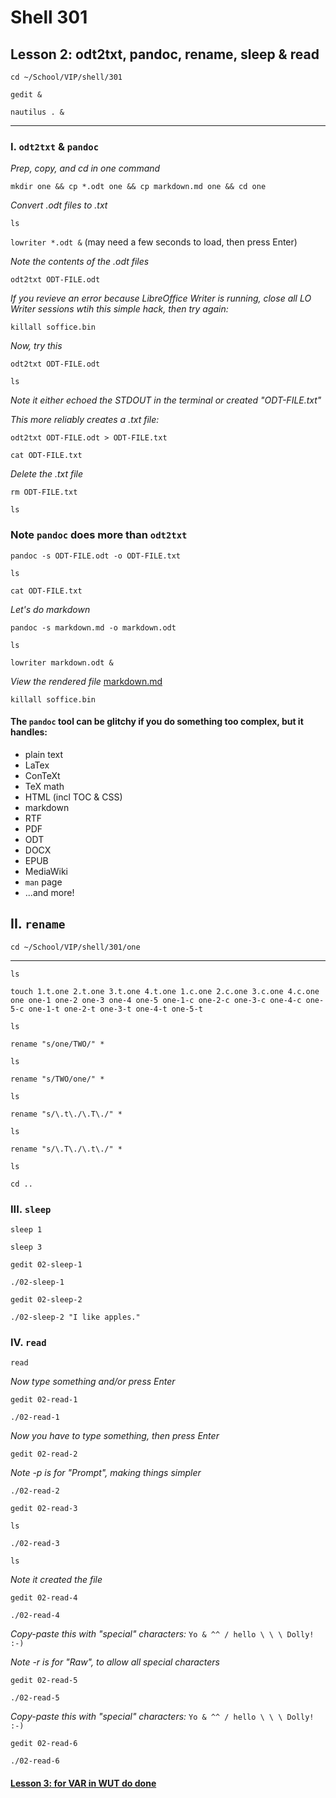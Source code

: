 # Shell 301
## Lesson 2: odt2txt, pandoc, rename, sleep & read

`cd ~/School/VIP/shell/301`

`gedit &`

`nautilus . &`


___

### I. `odt2txt` & `pandoc`

*Prep, copy, and cd in one command*

`mkdir one && cp *.odt one && cp markdown.md one && cd one`

*Convert .odt files to .txt*

`ls`

`lowriter *.odt &` (may need a few seconds to load, then press Enter)

*Note the contents of the .odt files*

`odt2txt ODT-FILE.odt`

*If you revieve an error because LibreOffice Writer is running, close all LO Writer sessions wtih this simple hack, then try again:*

`killall soffice.bin`

*Now, try this*

`odt2txt ODT-FILE.odt`

`ls`

*Note it either echoed the STDOUT in the terminal or created "ODT-FILE.txt"*

*This more reliably creates a .txt file:*

`odt2txt ODT-FILE.odt > ODT-FILE.txt`

`cat ODT-FILE.txt`

*Delete the .txt file*

`rm ODT-FILE.txt`

`ls`

### Note `pandoc` does more than `odt2txt`

`pandoc -s ODT-FILE.odt -o ODT-FILE.txt`

`ls`

`cat ODT-FILE.txt`

*Let's do markdown*

`pandoc -s markdown.md -o markdown.odt`

`ls`

`lowriter markdown.odt &`

*View the rendered file* [markdown.md](https://github.com/inkVerb/301/blob/master/markdown.md)

`killall soffice.bin`

#### The `pandoc` tool can be glitchy if you do something too complex, but it handles:
- plain text
- LaTex
- ConTeXt
- TeX math
- HTML (incl TOC & CSS)
- markdown
- RTF
- PDF
- ODT
- DOCX
- EPUB
- MediaWiki
- `man` page
- ...and more!

## II. `rename`

`cd ~/School/VIP/shell/301/one`

___

`ls`

`touch 1.t.one 2.t.one 3.t.one 4.t.one 1.c.one 2.c.one 3.c.one 4.c.one one one-1 one-2 one-3 one-4 one-5 one-1-c one-2-c one-3-c one-4-c one-5-c one-1-t one-2-t one-3-t one-4-t one-5-t`

`ls`

`rename "s/one/TWO/" *`

`ls`

`rename "s/TWO/one/" *`

`ls`

`rename "s/\.t\./\.T\./" *`

`ls`

`rename "s/\.T\./\.t\./" *`

`ls`

`cd ..`

### III. `sleep`

`sleep 1`

`sleep 3`

`gedit 02-sleep-1`

`./02-sleep-1`

`gedit 02-sleep-2`

`./02-sleep-2 "I like apples."`

### IV. `read`

`read`

*Now type something and/or press Enter*

`gedit 02-read-1`

`./02-read-1`

*Now you have to type something, then press Enter*

`gedit 02-read-2`

*Note -p is for "Prompt", making things simpler*

`./02-read-2`

`gedit 02-read-3`

`ls`

`./02-read-3`

`ls`

*Note it created the file*

`gedit 02-read-4`

`./02-read-4`

*Copy-paste this with "special" characters:* `Yo & ^^ / hello \ \ \ Dolly! :-)`

*Note -r is for "Raw", to allow all special characters*

`gedit 02-read-5`

`./02-read-5`

*Copy-paste this with "special" characters:* `Yo & ^^ / hello \ \ \ Dolly! :-)`

`gedit 02-read-6`

`./02-read-6`

#### [Lesson 3: for VAR in WUT do done](https://github.com/inkVerb/vip/blob/master/301-shell/Lesson-03.md)
